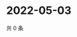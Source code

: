 # 2022-05-03

共 0 条

<!-- BEGIN WEIBO -->
<!-- 最后更新时间 Tue May 03 2022 13:17:16 GMT+0800 (China Standard Time) -->

<!-- END WEIBO -->
